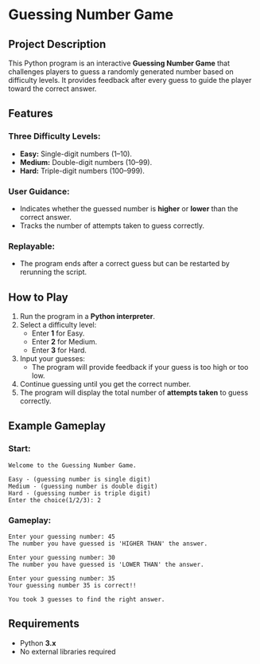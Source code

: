 # Guessing Number Game

## Project Description

This Python program is an interactive **Guessing Number Game** that challenges players to guess a randomly generated number based on difficulty levels. It provides feedback after every guess to guide the player toward the correct answer.

## Features

### Three Difficulty Levels:
- **Easy:** Single-digit numbers (1–10).
- **Medium:** Double-digit numbers (10–99).
- **Hard:** Triple-digit numbers (100–999).

### User Guidance:
- Indicates whether the guessed number is **higher** or **lower** than the correct answer.
- Tracks the number of attempts taken to guess correctly.

### Replayable:
- The program ends after a correct guess but can be restarted by rerunning the script.

## How to Play

1. Run the program in a **Python interpreter**.
2. Select a difficulty level:
   - Enter **1** for Easy.
   - Enter **2** for Medium.
   - Enter **3** for Hard.
3. Input your guesses:
   - The program will provide feedback if your guess is too high or too low.
4. Continue guessing until you get the correct number.
5. The program will display the total number of **attempts taken** to guess correctly.

## Example Gameplay

### Start:
```
Welcome to the Guessing Number Game.

Easy - (guessing number is single digit)
Medium - (guessing number is double digit)
Hard - (guessing number is triple digit)
Enter the choice(1/2/3): 2
```

### Gameplay:
```
Enter your guessing number: 45
The number you have guessed is 'HIGHER THAN' the answer.

Enter your guessing number: 30
The number you have guessed is 'LOWER THAN' the answer.

Enter your guessing number: 35
Your guessing number 35 is correct!!

You took 3 guesses to find the right answer.
```

## Requirements

- Python **3.x**
- No external libraries required

